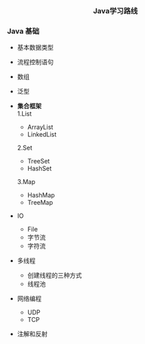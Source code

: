 <h3 align="center">Java学习路线</h3>  

### Java 基础
  - 基本数据类型  
  - 流程控制语句  
  - 数组  
  - 泛型
  - <strong>集合框架</strong>  
    1.List  
    
      - ArrayList  
      - LinkedList  
    
    2.Set  
      - TreeSet
      - HashSet 
    
    3.Map  
      - HashMap  
      - TreeMap  
    
  - IO  
    - File
    - 字节流
    - 字符流
    
  - 多线程
    - 创建线程的三种方式  
    - 线程池  
    
  - 网络编程
    - UDP  
    - TCP  
    
  - 注解和反射    